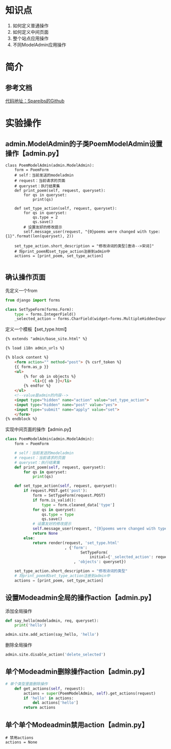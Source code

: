 # 知识点

1. 如何定义普通操作
2. 如何定义中间页面
3. 整个站点应用操作
4. 不同ModelAdmin应用操作


# 简介

## 参考文档
[代码地址：Spareibs的Github](https://github.com/spareribs/learning/tree/master/Django/Django_up/class_12)

# 实验操作

## admin.ModelAdmin的子类PoemModelAdmin设置操作【admin.py】
```
class PoemModelAdmin(admin.ModelAdmin):
    form = PoemForm
    # self：当前发送的modeladmin
    # request：当前请求的页面
    # queryset：执行结果集
    def print_poem(self, request, queryset):
        for qs in queryset:
            print(qs)

    def set_type_action(self, request, queryset):
        for qs in queryset:
            qs.type = 2
            qs.save()
        # 设置友好的修改提示
        self.message_user(request, "{0}poems were changed with type:{1}".format(len(queryset), 2))

    set_type_action.short_description = "修改诗词的类型[唐诗-->宋词]"
    # 将print_poem和set_type_action注册到admin中
    actions = [print_poem, set_type_action]
    
```

## 确认操作页面

先定义一个from
```python
from django import forms

class SetTypeForm(forms.Form):
    type = forms.IntegerField()
    _selected_action = forms.CharField(widget=forms.MultipleHiddenInput)
```

定义一个模板【set_type.html】
```html
{% extends "admin/base_site.html" %}

{% load i18n admin_urls %}

{% block content %}
    <form action="" method="post"> {% csrf_token %}
    {{ form.as_p }}
    <ul>
        {% for ob in objects %}
            <li>{{ ob }}</li>
        {% endfor %}
    </ul>
    <!--value是admin的内容-->
    <input type="hidden" name="action" value="set_type_action">
    <input type="hidden" name="post" value="yes">
    <input type="submit" name="apply" value="set">
    </form>
{% endblock %}
```

实现中间页面的操作【admin.py】
```python
class PoemModelAdmin(admin.ModelAdmin):
    form = PoemForm

    # self：当前发送的modeladmin
    # request：当前请求的页面
    # queryset：执行结果集
    def print_poem(self, request, queryset):
        for qs in queryset:
            print(qs)

    def set_type_action(self, request, queryset):
        if request.POST.get('post'):
            form = SetTypeForm(request.POST)
            if form.is_valid():
                type = form.cleaned_data['type']
            for qs in queryset:
                qs.type = type
                qs.save()
            # 设置友好的修改提示
            self.message_user(request, "{0}poems were changed with type:{1}".format(len(queryset), type))
            return None
        else:
            return render(request, 'set_type.html'
                          , {'form':
                                 SetTypeForm(
                                     initial={'_selected_action': request.POST.getlist(admin.ACTION_CHECKBOX_NAME)})
                              , 'objects': queryset})

    set_type_action.short_description = "修改诗词的类型"
    # 将print_poem和set_type_action注册到admin中
    actions = [print_poem, set_type_action]
```

## 设置Modeadmin全局的操作action【admin.py】

添加全局操作
```python
def say_hello(modeladmin, req, queryset):
    print('hello')

admin.site.add_action(say_hello, 'hello')
```

删除全局操作
```python
admin.site.disable_action('delete_selected')

```

## 单个Modeadmin删除操作action【admin.py】
```python
# 单个类型里面删除操作
    def get_actions(self, request):
        actions = super(PoemModelAdmin, self).get_actions(request)
        if 'hello' in actions:
            del actions['hello']
        return actions
```

## 单个单个Modeadmin禁用action【admin.py】
```
# 禁用actions
actions = None
```